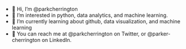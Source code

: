 - 👋 Hi, I’m @parkcherrington
- 👀 I’m interested in python, data analytics, and machine learning.
- 🌱 I’m currently learning about github, data visualization, and machine learning
- 📲 You can reach me at @parkcherrington on Twitter, or @parker-cherrington on LinkedIn.

<!---
parkcherrington/parkcherrington is a ✨ special ✨ repository because its `README.md` (this file) appears on your GitHub profile.
You can click the Preview link to take a look at your changes.
--->
